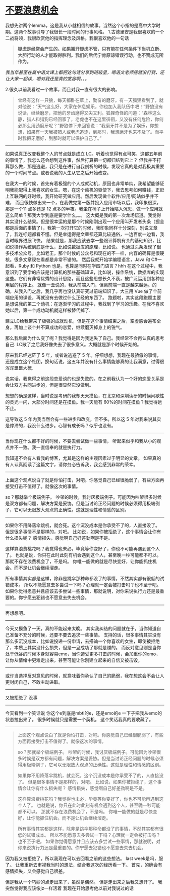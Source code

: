 # [不要浪费机会](https://github.com/AlexiFeng/gitblog/issues/16)

我想先讲两个lemma，这是我从小就相信的故事。当然这个小指的是高中大学时期。这两个故事引导了我很长一段时间的行事风格。
1.古德里安是我很喜欢的一个二战将领，我很欣赏他的指挥理念及风格。我很喜欢他的一句话

> **疑虑是经常会产生的。如果撇开疑虑不管，只有能在任何条件下当机立断、大胆行动的人才能取得胜利。我们的后代宁肯原谅错误行动，也不赞成无所作为。**

*我当年甚至在高中语文课上都把这句话分享到班级里，嗯语文老师居然没打我，还让大家一起读，嗯对我还是真的宽容啊。。。*

2.很久以前我看过一个故事，而且对我一直有很大的影响。

> 曾经有这样一只狼，每天都卧在草上，勤奋的磨牙。有一天狐狸看到了，就对他说：“天气这么好，大家在休息娱乐，你也加入我队伍中吧！”野狼没有说话，继续磨牙，把他的牙齿磨得又尖又利。狐狸奇怪的问道：“森林这么静，猎人和猎狗已经回家了，老虎也不在这里徘徊，又没有任何危险，你何必那么用劲磨牙呢？”野狼停下来回答说：“我磨牙并不是为了娱乐，你想想，如果有一天我被猎人或老虎追逐，到那时，我想磨牙也来不及了。而平时我把牙磨好，到那时就可以保护自己了。”

---

如果说真正改变我整个人的节点就是成立 LC。听着也觉得有点可笑，这都五年前的事情了，我怎么还会想到这件事，然后打算把一切都归结到它上？
但我并不打算那么做，那是逃避，我只是在进行自我剖析的时候，发现它真的是对我极其重要的一个时间节点。或者说我的人生从它之后开始改变。

在我大一的时候，首先有着极强的个人成就动机，原因也非常单纯，我希望能够证明我能配得上我喜欢的女生。嗯，在这个动机的驱使下，我去思考如何赚钱，正赶上互联网的好时候，我开始研究做应用。然后发现做个软件/应用/网站似乎并不难， 而且很快做出来一个，在我做完第一版并投入应用市场以后，我印象很深，那是一个11 点多还是 12 点多的半夜。我坐在椅子上开始陷入沉思，做一个应用就这么简单？那我大学到底是要学什么。。。
这大概是我的第一次龙场悟道。我觉得其实没什么结果。但是很幸运的是那个时候刚刚出现一个应用叫开发者头条（掘金都是后面的事情了），我第一次打开它的时候，我印象同样十分深刻，别说文章了，我连标题都看不懂。但是幸运得是文章都还算比较通俗，一边百度一边看，我当时眼界进展飞快。
结果就是，那我应该去学一些跟计算机有关的基础知识，比如说操作系统到底是什么，比如说数据库的原理，比如说。
也通过头条发现了很多技术公众号，比如老王。那个时候的公众号和现在的不一样，内容的确算是很硬核。很多文章现在看都是非常不错的。
然后我就开始学编程语言，Java 和 C#一起看，Ruby 和 Python 也是，也算是同时在学四门语言？hhh
在这个过程中，我意识到了要学的应该是计算机的那些基础知识，比如说，操作系统，数据库的实现这些。它们有非常优秀的设计思路，而且这些思想长久不衰，被广泛运用到各种应用层的程序上。
就像一丑说的，我从前端入门，但离前端一直是越来越远。的确，从我入门之后，我几乎再也没认真研究过前端知识了。大三用 Vue 做了个前端应用的课设，再就没有去做过什么正经的东西了。
跑题啦，其实这段跑题主要是想说我的第二个动机：在逐渐学习的过程中，我找到了学习的乐趣。在我不喜欢她以后，第一个成功动机就这样被替代掉了.

建立LC给我带来了极强的成就动机，但是在这个事情结束之后，空虚感会遍布全身。再加上谈个并不算成功的恋爱，继续磨灭掉身上的锐气。

那么我后面为什么变了呢？我觉得是因为我迷失了自己。我经常不会再认真的思考自己.
LC散了之后我好像失去了很多意义。大概就是那个时候开始的。

原来我已经迷茫了 5 年，或者说逃避了 5 年。仔细想想，我现在最骄傲的事情，还是成立这个社团，换句话说，这五年并没有什么事情能够真的让我满意，过得很浑浑噩噩大概.

说实话，我觉得之前这段恋爱谈的也是失败的。在之前我认为一个好的恋爱关系是会让双方共同进步的，但是很显然它没做到。

想想的确是这样，当时说是考研的我却天天摸鱼，在北京和深圳读研的时候间歇性的灵光一闪，大部分时间还是在摸鱼。我一天能有 60%的时间在摸鱼？我觉得远不止。

这导致这 5 年内我当然会有一些进步和改变，但不多。所以这 5 年对我来说其实是停滞的，我没什么进步。心智有成长吗？似乎也没有。

---
当你现在什么都不好的时候，不要去尝试做一些事情，
听起来似乎和我从小的观点并不一致。我一直信奉的就是执行力。

我知道不会有人看我的博客，尤其是这样的主观因素过于明显的文章。
如果真的有人认真阅读了这篇文字，请你务必告诉我，我会感到非常的荣幸。

---

上面这个观点说白了就是你怕打击，对吧。你感觉自己已经很脆弱了，有些方面再接受打击不值得了。就像这次的事情。

so？那就举个极端例子。
吵架的时候，我讨厌极端例子。可能因为吵架很多时候是双方都有问题，解决方案是妥协。但是当讨论正经问题的时候必须得用极端例子，它可以无限放大观点的正确性。这就是理性和情感的区别。

---

如果你不用降落伞跳机，就会死。这个沉没成本是你承受不了的，人直接没了。
但是很多事情不是那样的，对吧。
比如说，如果你被拒绝了，这个事情会让你有什么损失呢？
感情损失，感觉啊自己好差劲啊是不是。

这样算浪费桃花吗？我觉得也未必，毕竟等你变好了，你也不可能再遇到这个人了。
也就是说，你只在此时此刻有机会遇到这个人，甚至晚一秒可能都不可以。
那就不存在浪费机会了，不是吗。
你唯一能做的就是尽快变好，让你能抓住机会。而不是让机会继续溜走。

所有事情其实都是这样，除非是跳伞那种命都没了的事情，不然其实都有很低的试错成本。
所以不能愿意去多尝试一下吗？心理就一定会被打击吗？也不至于吧。
如果你觉得愿意并且应该去多尝试一些事情，那就说明，对你来说执行力还是最重要的。你宁愿去犯错也不愿意去失去机会。



---

再想想吧。

---

今天又摸鱼了一天，真的不能起来太晚。
其实我纠结的问题就在于，当你知道自己准备不充分的时候，还要不要去追求一些事情。
支持的话，很多事情其实没有那么多沉没成本，比如说投递一份申请，去搭讪一个你喜欢的女生，即使被拒绝了，本质上其实没什么损失，但是一旦成功了那就是赚的。
而反对意见则是当你处于低谷的时候本身就容易emo，当你遭受更多打击的时候，会加重你的emo，让你从情绪中更难走出来，甚至可能让你刚建立起来的自信又被击毁。

---

或许当选择反对意见的时候，就意味着你承认了自己的脆弱，我在想这会不会让人更封闭自己，不敢主动进取。

---

又被拒绝了
没事

---

今天看到一个笑话说
你这个e到底是mbti的e，还是emo的e
一下子把我从emo的状态拉出来了。
很多时候就只是需要一个契机。
这个笑话我真的要收藏了。


---

> 上面这个观点说白了就是你怕打击，对吧。你感觉自己已经很脆弱了，有些方面再接受打击不值得了。就像这次的事情。
> 
> so？那就举个极端例子。 吵架的时候，我讨厌极端例子。可能因为吵架很多时候是双方都有问题，解决方案是妥协。但是当讨论正经问题的时候必须得用极端例子，它可以无限放大观点的正确性。这就是理性和情感的区别。
> 
> 如果你不用降落伞跳机，就会死。这个沉没成本是你承受不了的，人直接没了。 但是很多事情不是那样的，对吧。 比如说，如果你被拒绝了，这个事情会让你有什么损失呢？ 感情损失，感觉啊自己好差劲啊是不是。
> 
> 这样算浪费桃花吗？我觉得也未必，毕竟等你变好了，你也不可能再遇到这个人了。 也就是说，你只在此时此刻有机会遇到这个人，甚至晚一秒可能都不可以。 那就不存在浪费机会了，不是吗。 你唯一能做的就是尽快变好，让你能抓住机会。而不是让机会继续溜走。
> 
> 所有事情其实都是这样，除非是跳伞那种命都没了的事情，不然其实都有很低的试错成本。 所以不能愿意去多尝试一下吗？心理就一定会被打击吗？也不至于吧。 如果你觉得愿意并且应该去多尝试一些事情，那就说明，对你来说执行力还是最重要的。你宁愿去犯错也不愿意去失去机会。

因为我又被拒绝了，所以我现在可以去回看之前的这些想法。
last week是吗，服了。
让我重新去审视我当时的想法，结合我这次的经历看一下。
首先，的确会有感情损失，又会感觉自己很差。

但是我从一个巧妙的点走出来了，虽然是偶然。
但是走出来之后我又想开了。
我突然觉得我应该像jz一样活着
我现在开始思考他以前对我说过的话